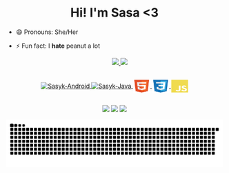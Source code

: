 <div align="center">
<h1> Hi! I'm Sasa <3 </h1>
</div>



- 😄 Pronouns: She/Her
- ⚡ Fun fact: I **hate** peanut a lot
  
  <div align="center">
  <a href="https://github.com/Sasyk8">
  <img height="130em" src="https://github-readme-stats.vercel.app/api?username=Sasyk8&show_icons=true&theme=dracula&hide=prs,issues"/>
  <img height="130em" src="https://github-readme-stats.vercel.app/api/top-langs/?username=aclr11&layout=compact&langs_count=7&theme=dracula"/>
</div>



  <div align="center">
  <div style="display: inline_block"><br>
  <img align="center" alt="Sasyk-Android" height="30" width="40" <img src="https://cdn.jsdelivr.net/gh/devicons/devicon/icons/android/android-original.svg">
  <img align="center" alt="Sasyk-Java" height="30" width="40" <img src="https://cdn.jsdelivr.net/gh/devicons/devicon/icons/java/java-original.svg">
  <img align="center" alt="Sasyk-HTML" height="30" width="40" src="https://raw.githubusercontent.com/devicons/devicon/master/icons/html5/html5-original.svg">
  <img align="center" alt="Sasyk-CSS" height="30" width="40" src="https://raw.githubusercontent.com/devicons/devicon/master/icons/css3/css3-original.svg">
  <img align="center" alt="Sasyk-Js" height="30" width="40" src="https://raw.githubusercontent.com/devicons/devicon/master/icons/javascript/javascript-plain.svg">

</div>
  
 ##
  
  <div align="center"> 
  <a href="https://www.instagram.com/s.asa.x/ target="_blank"><img src="https://img.shields.io/badge/-Instagram-%23E4405F?style=for-the-badge&logo=instagram&logoColor=white" target="_blank"></a> 
  <a href = "mailto:sabrinaresoares9@gmail.com"><img src="https://img.shields.io/badge/-Gmail-%23333?style=for-the-badge&logo=gmail&logoColor=white" target="_blank"></a>
  <a href="https://www.linkedin.com/in/sabrina-soares-18935623b/" target="_blank"><img src="https://img.shields.io/badge/-LinkedIn-%230077B5?style=for-the-badge&logo=linkedin&logoColor=white" target="_blank"></a> 
 
  ![Snake animation](https://github.com/Sasyk8/Sasyk8/blob/output/github-contribution-grid-snake.svg)
 
</div>

